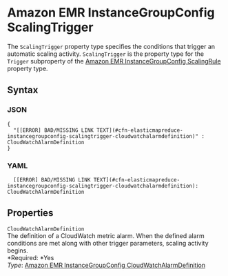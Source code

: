 # Amazon EMR InstanceGroupConfig ScalingTrigger<a name="aws-properties-elasticmapreduce-instancegroupconfig-scalingtrigger"></a>

The `ScalingTrigger` property type specifies the conditions that trigger an automatic scaling activity\. `ScalingTrigger` is the property type for the `Trigger` subproperty of the [Amazon EMR InstanceGroupConfig ScalingRule](aws-properties-elasticmapreduce-instancegroupconfig-scalingrule.md) property type\.

## Syntax<a name="w3ab2c21c14e1004b5"></a>

### JSON<a name="aws-properties-elasticmapreduce-instancegroupconfig-scalingtrigger-syntax.json"></a>

```
{
  "[[ERROR] BAD/MISSING LINK TEXT](#cfn-elasticmapreduce-instancegroupconfig-scalingtrigger-cloudwatchalarmdefinition)" : CloudWatchAlarmDefinition
}
```

### YAML<a name="aws-properties-elasticmapreduce-instancegroupconfig-scalingtrigger-syntax.yaml"></a>

```
  [[ERROR] BAD/MISSING LINK TEXT](#cfn-elasticmapreduce-instancegroupconfig-scalingtrigger-cloudwatchalarmdefinition): CloudWatchAlarmDefinition
```

## Properties<a name="w3ab2c21c14e1004b7"></a>

`CloudWatchAlarmDefinition`  
The definition of a CloudWatch metric alarm\. When the defined alarm conditions are met along with other trigger parameters, scaling activity begins\.  
*Required: *Yes  
*Type*: [Amazon EMR InstanceGroupConfig CloudWatchAlarmDefinition](aws-properties-elasticmapreduce-instancegroupconfig-cloudwatchalarmdefinition.md)